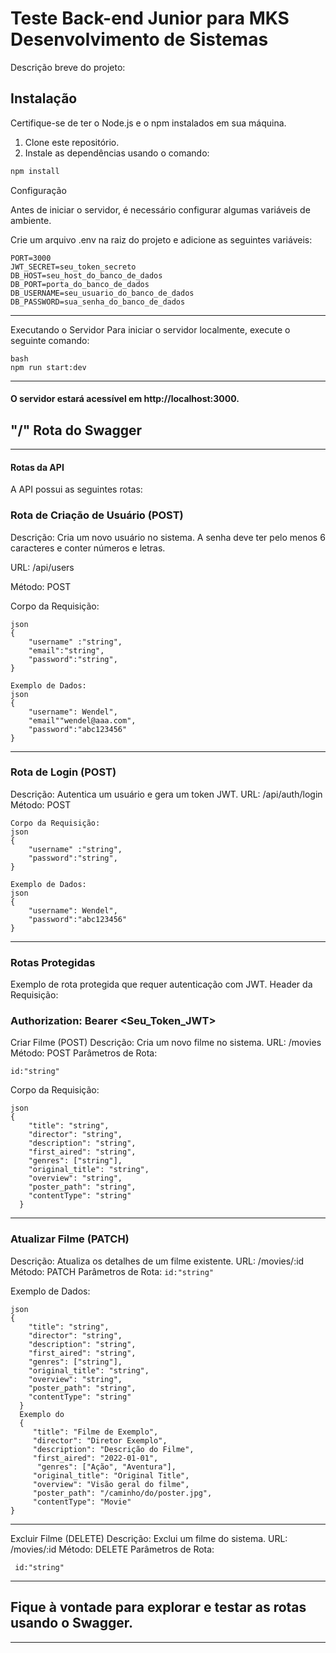 # Teste Back-end Junior para MKS Desenvolvimento de Sistemas

Descrição breve do projeto:

## Instalação

Certifique-se de ter o Node.js e o npm instalados em sua máquina.

1.  Clone este repositório.
2.  Instale as dependências usando o comando:

```bash
npm install
```
Configuração

Antes de iniciar o servidor, é necessário configurar algumas variáveis de ambiente.

Crie um arquivo .env na raiz do projeto e adicione as seguintes variáveis:

```dotenv
PORT=3000
JWT_SECRET=seu_token_secreto
DB_HOST=seu_host_do_banco_de_dados
DB_PORT=porta_do_banco_de_dados
DB_USERNAME=seu_usuario_do_banco_de_dados
DB_PASSWORD=sua_senha_do_banco_de_dados
```
---
Executando o Servidor
Para iniciar o servidor localmente, execute o seguinte comando:
```
bash
npm run start:dev
```
---
#### O servidor estará acessível em http://localhost:3000.
## "/" Rota do Swagger
---

#### Rotas da API
A API possui as seguintes rotas:

### Rota de Criação de Usuário (POST)
Descrição: Cria um novo usuário no sistema. A senha deve ter pelo menos 6 caracteres e conter números e letras.

URL: /api/users 

Método: POST

Corpo da Requisição:
```
json
{
    "username" :"string",
    "email":"string",
    "password":"string",
}

Exemplo de Dados:
json
{
    "username": Wendel",
    "email""wendel@aaa.com",
    "password":"abc123456"
}
```

----

### Rota de Login (POST)
Descrição: Autentica um usuário e gera um token JWT.
URL: /api/auth/login
Método: POST
```
Corpo da Requisição:
json
{
    "username" :"string",
    "password":"string",
}

Exemplo de Dados:
json
{
    "username": Wendel",
    "password":"abc123456"
}
```
---
### Rotas Protegidas
Exemplo de rota protegida que requer autenticação com JWT.
Header da Requisição:


### Authorization: Bearer <Seu_Token_JWT>

Criar Filme (POST)
Descrição: Cria um novo filme no sistema.
URL: /movies
Método: POST
Parâmetros de Rota:

```id:"string"```

Corpo da Requisição:
```
json
{
    "title": "string",
    "director": "string",
    "description": "string",
    "first_aired": "string",
    "genres": ["string"],
    "original_title": "string",
    "overview": "string",
    "poster_path": "string",
    "contentType": "string"
  }
  ```
---
### Atualizar Filme (PATCH)
Descrição: Atualiza os detalhes de um filme existente.
URL: /movies/:id
Método: PATCH
Parâmetros de Rota:
```id:"string"```

Exemplo de Dados:
```
json
{
    "title": "string",
    "director": "string",
    "description": "string",
    "first_aired": "string",
    "genres": ["string"],
    "original_title": "string",
    "overview": "string",
    "poster_path": "string",
    "contentType": "string"
  }
  Exemplo do 
  {
     "title": "Filme de Exemplo",
     "director": "Diretor Exemplo",
     "description": "Descrição do Filme",
     "first_aired": "2022-01-01",
      "genres": ["Ação", "Aventura"],
     "original_title": "Original Title",
     "overview": "Visão geral do filme",
     "poster_path": "/caminho/do/poster.jpg",
     "contentType": "Movie"
}

```
---

Excluir Filme (DELETE)
Descrição: Exclui um filme do sistema.
URL: /movies/:id
Método: DELETE
Parâmetros de Rota:
```
 id:"string"
```
---
## Fique à vontade para explorar e testar as rotas usando o Swagger.
---
